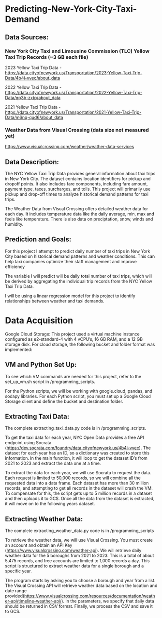 # Predicting-New-York-City-Taxi-Demand

## Data Sources:
### New York City Taxi and Limousine Commission (TLC) Yellow Taxi Trip Records (~3 GB each file)
2023 Yellow Taxi Trip Data - https://data.cityofnewyork.us/Transportation/2023-Yellow-Taxi-Trip-Data/4b4i-vvec/about_data 

2022 Yellow Taxi Trip Data - https://data.cityofnewyork.us/Transportation/2022-Yellow-Taxi-Trip-Data/qp3b-zxtp/about_data

2021 Yellow Taxi Trip Data - https://data.cityofnewyork.us/Transportation/2021-Yellow-Taxi-Trip-Data/m6nq-qud6/about_data

### Weather Data from Visual Crossing (data size not measured yet)
https://www.visualcrossing.com/weather/weather-data-services

## Data Description:
The NYC Yellow Taxi Trip Data provides general information about taxi trips in New York City. The dataset contains location identifiers for pickup and dropoff points. It also includes fare components, including fare amount, payment type, taxes, surcharges, and tolls. This project will primarily use pickup and drop-off times to analyze historical demand patterns for taxi trips.

The Weather Data from Visual Crossing offers detailed weather data for each day. It includes temperature data like the daily average, min, max and feels like temperature. There is also data on preciptation, snow, winds and humidity. 

## Prediction and Goals:
For this project I attempt to predict daily number of taxi trips in New York City based on historical demand patterns and weather conditions. This can help taxi companies optimize their staff management and improve efficiency 

The variable I will predict will be daily total number of taxi trips, which will be derived by aggregating the individual trip records from the NYC Yellow Taxi Trip Data.

I will be using a linear regression model for this project to identify relationships between weather and taxi demands. 

# Data Acquisition 
Google Cloud Storage:
This project used a virtual machine instance configured as e2-standard-4 with 4 vCPU’s, 16 GB RAM, and a 12 GB storage disk. For cloud storage, the following bucket and folder format was implemented: 


## VM and Python Set Up:
To see which VM commands are needed for this project, refer to the set_up_vm.sh script in /programming_scripts. 

For the Python scripts, we will be working with google.cloud, pandas, and sodapy libraries. For each Python script, you must set up a Google Cloud Storage client and define the bucket and destination folder.

## Extracting Taxi Data:
The complete extracting_taxi_data.py code is in /programming_scripts.

To get the taxi data for each year, NYC Open Data provides a free API endpoint using Socrata (https://dev.socrata.com/foundry/data.cityofnewyork.us/4b4i-vvec). The dataset for each year has an ID, so a dictionary was created to store this information. In the main function, it will loop to get the dataset ID’s from 2021 to 2023 and extract the data one at a time. 

To extract the data for each year, we will use Socrata to request the data. Each request is limited to 50,000 records, so we will combine all the requested data into a data frame. Each dataset has more than 30 million records, and attempting to get all records in the dataset will crash the VM. To compensate for this, the script gets up to 5 million records in a dataset and then uploads it to GCS. Once all the data from the dataset is extracted, it will move on to the following years dataset. 

## Extracting Weather Data:
The complete extracting_weather_data.py code is in /programming_scripts

To retrieve the weather data, we will use Visual Crossing. You must create an account and obtain an API Key (https://www.visualcrossing.com/weather-api). We will retrieve daily weather data for the 5 boroughs from 2021 to 2023. This is a total of about 5,475 records, and free accounts are limited to 1,000 records a day. This script is structured to extract weather data for a single borough and a specific year. 

The program starts by asking you to choose a borough and year from a list. The Visual Crossing API will retrieve weather data based on the location and date range provided(https://www.visualcrossing.com/resources/documentation/weather-api/timeline-weather-api/). In the parameters, we specify that daily data should be returned in CSV format. Finally, we process the CSV and save it to GCS.

